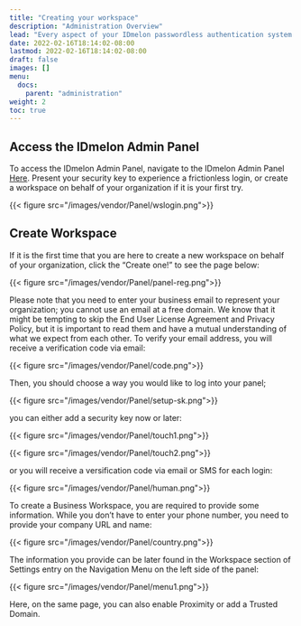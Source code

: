 ```yaml
---
title: "Creating your workspace"
description: "Administration Overview"
lead: "Every aspect of your IDmelon passwordless authentication system can be managed from the IDmelon Admin Panel. This include enrolling and activating users' security keys, instantly granting or restricting access, carefully monitoring users' access, managing licenses, and more."
date: 2022-02-16T18:14:02-08:00
lastmod: 2022-02-16T18:14:02-08:00
draft: false
images: []
menu:
  docs:
    parent: "administration"
weight: 2
toc: true
---
```


## Access the IDmelon Admin Panel

To access the IDmelon Admin Panel, navigate to the IDmelon Admin Panel [Here](https://panel.idmelon.com).
Present your security key to experience a frictionless login, or create a workspace on behalf of your organization if it is your first try.

{{< figure src="/images/vendor/Panel/wslogin.png">}}

## Create Workspace

If it is the first time that you are here to create a new workspace on behalf of your organization, click the “Create one!” to see the page below:

{{< figure src="/images/vendor/Panel/panel-reg.png">}}

Please note that you need to enter your business email to represent your organization; you cannot use an email at a free domain.
We know that it might be tempting to skip the End User License Agreement and Privacy Policy, but it is important to read them and have a mutual understanding of what we expect from each other.
To verify your email address, you will receive a verification code via email:

{{< figure src="/images/vendor/Panel/code.png">}}

Then, you should choose a way you would like to log into your panel;

{{< figure src="/images/vendor/Panel/setup-sk.png">}}

you can either add a security key now or later:

{{< figure src="/images/vendor/Panel/touch1.png">}}

{{< figure src="/images/vendor/Panel/touch2.png">}}

or you will receive a versification code via email or SMS for each login:

{{< figure src="/images/vendor/Panel/human.png">}}

To create a Business Workspace, you are required to provide some information. While you don’t have to enter your phone number, you need to provide your company URL and name:

{{< figure src="/images/vendor/Panel/country.png">}}

The information you provide can be later found in the Workspace section of Settings entry on the Navigation Menu on the left side of the panel:

{{< figure src="/images/vendor/Panel/menu1.png">}}

Here, on the same page, you can also enable Proximity or add a Trusted Domain.
